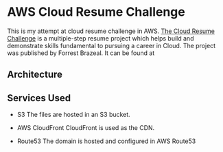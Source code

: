 # AWS Cloud Resume Challenge

This is my attempt at cloud resume challenge in AWS. [The Cloud Resume Challenge](https://cloudresumechallenge.dev) is a multiple-step resume project which helps build and demonstrate skills fundamental to pursuing a career in Cloud. The project was published by Forrest Brazeal. It can be found at 

## Architecture

## Services Used

* S3
The files are hosted in an S3 bucket.

* AWS CloudFront
CloudFront is used as the CDN.

* Route53
The domain is hosted and configured in AWS Route53


